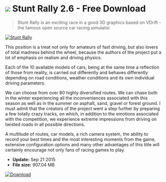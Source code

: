 # ![](https://cdn.softexe.net/static/icon/win.gif) Stunt Rally 2.6 - Free Download

> Stunt Rally is an exciting race in a good 3D graphics based on VDrift - the famous open source car racing simulator.

[![Stunt Rally](https://gallery.dpcdn.pl/imgc/Tools/63358/g_-_420x350_1.5_-_x20151106115614_0.jpg)](https://softexe.net/win/games-entertainment/race/stunt-rally:pbcRR.html)

This position is a treat not only for amateurs of fast driving, but also lovers of total madness behind the wheel, because the authors of the project put a lot of emphasis on realism and driving physics.
 
 Each of the 10 available models of cars, being at the same time a reflection of those from reality, is carried out differently and behaves differently depending on road conditions, weather conditions and its own individual driving parameters.
 
 We can choose from over 80 highly diversified routes. We can chase both in the winter experiencing all the inconveniences associated with this season as well as in the summer on asphalt, sand, gravel or forest ground. I must admit that the creators of the project went a step further by preparing a few totally crazy tracks, on which, in addition to the emotions associated with the competition, we experience extreme impressions from driving on twisted roads in all possible directions.
 
 A multitude of routes, car models, a rich camera system, the ability to record your best times and the most interesting moments from the game, extensive configuration options and many other advantages of this title will certainly encourage not only fans of racing games to play.


- **Update:** Sep 21 2015
- **File size:** 907.04 MB

[![Download](https://cdn.softexe.net/static/img/download.png)](https://softexe.net/win/games-entertainment/race/stunt-rally:pbcRR.html)

